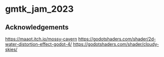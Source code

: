 # gmtk_jam_2023

## Acknowledgements 
https://maaot.itch.io/mossy-cavern
https://godotshaders.com/shader/2d-water-distortion-effect-godot-4/
https://godotshaders.com/shader/cloudy-skies/
